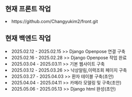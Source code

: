 <h2> 현재 프론트 작업</h2>
<li>https://github.com/Changyukim2/front.git</li>

<h2> 현재 백엔드 작업</h2>
<li>2025.02.12 - 2025.02.15 >> Django Openpose 연결 구축</li>
<li>2025.02.16 - 2025.02.28 >> Django Openpose 작업 완료</li>
<li>2025.03.04 - 2025.03.11 >> 기본 웹사이트 구축</li>
<li>2025.03.12 - 2025.03.26 >> 낙상알림,이력조회 페이지 구축</li>
<li>2025.03.27 - 2025.04.03 >> 환자 테이블 구축(초안)</li>
<li>2025.04.04 - 2025.04.11 >> 카메라 모델링 및 구축(초안)</li>
<li>2025.05.06 - 2025.05.13 >> Django html 완성(초안)</li>
